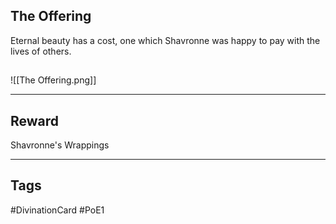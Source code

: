 ## The Offering
Eternal beauty has a cost, one which Shavronne was happy to pay with the lives of others.
## 
![[The Offering.png]]

---
## Reward
Shavronne's Wrappings

---
## Tags
#DivinationCard
#PoE1